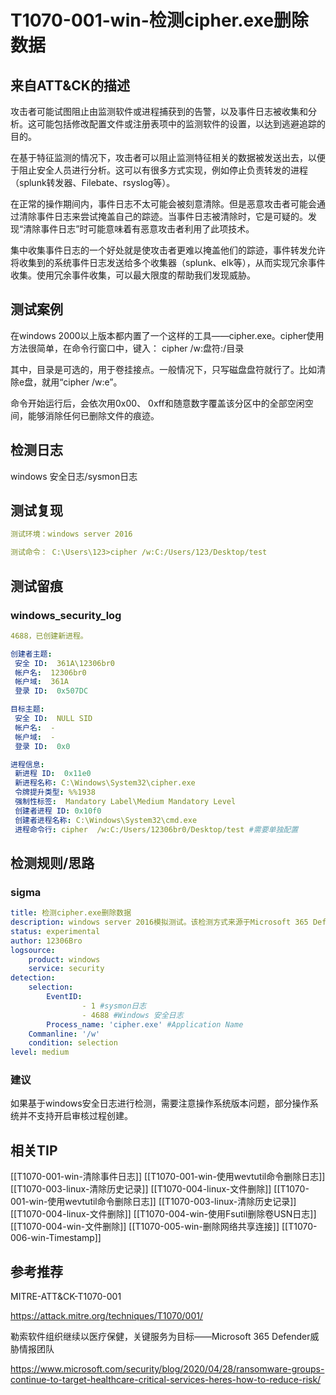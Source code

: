 # T1070-001-win-检测cipher.exe删除数据

## 来自ATT&CK的描述

攻击者可能试图阻止由监测软件或进程捕获到的告警，以及事件日志被收集和分析。这可能包括修改配置文件或注册表项中的监测软件的设置，以达到逃避追踪的目的。

在基于特征监测的情况下，攻击者可以阻止监测特征相关的数据被发送出去，以便于阻止安全人员进行分析。这可以有很多方式实现，例如停止负责转发的进程（splunk转发器、Filebate、rsyslog等）。

在正常的操作期间内，事件日志不太可能会被刻意清除。但是恶意攻击者可能会通过清除事件日志来尝试掩盖自己的踪迹。当事件日志被清除时，它是可疑的。发现“清除事件日志”时可能意味着有恶意攻击者利用了此项技术。

集中收集事件日志的一个好处就是使攻击者更难以掩盖他们的踪迹，事件转发允许将收集到的系统事件日志发送给多个收集器（splunk、elk等），从而实现冗余事件收集。使用冗余事件收集，可以最大限度的帮助我们发现威胁。

## 测试案例

在windows 2000以上版本都内置了一个这样的工具——cipher.exe。cipher使用方法很简单，在命令行窗口中，键入： cipher /w:盘符:/目录

其中，目录是可选的，用于卷挂接点。一般情况下，只写磁盘盘符就行了。比如清除e盘，就用“cipher /w:e”。

命令开始运行后，会依次用0x00、 0xff和随意数字覆盖该分区中的全部空闲空间，能够消除任何已删除文件的痕迹。

## 检测日志

windows 安全日志/sysmon日志

## 测试复现

```yml
测试环境：windows server 2016

测试命令： C:\Users\123>cipher /w:C:/Users/123/Desktop/test 
```

## 测试留痕

### windows_security_log

```yml
4688，已创建新进程。

创建者主题:
 安全 ID:  361A\12306br0
 帐户名:  12306br0
 帐户域:  361A
 登录 ID:  0x507DC

目标主题:
 安全 ID:  NULL SID
 帐户名:  -
 帐户域:  -
 登录 ID:  0x0

进程信息:
 新进程 ID:  0x11e0
 新进程名称: C:\Windows\System32\cipher.exe
 令牌提升类型: %%1938
 强制性标签:  Mandatory Label\Medium Mandatory Level
 创建者进程 ID: 0x10f0
 创建者进程名称: C:\Windows\System32\cmd.exe
 进程命令行: cipher  /w:C:/Users/12306br0/Desktop/test #需要单独配置
```

## 检测规则/思路

### sigma

```yml
title: 检测cipher.exe删除数据
description: windows server 2016模拟测试。该检测方式来源于Microsoft 365 Defender威胁情报团队威胁分析报告中，勒索软件继续冲击医疗保健和关键服务。
status: experimental
author: 12306Bro
logsource:
​    product: windows
​    service: security
detection:
​    selection:
​        EventID:
​                - 1 #sysmon日志
​                - 4688 #Windows 安全日志
        Process_name: 'cipher.exe' #Application Name
    Commanline: '/w'
​    condition: selection
level: medium
```

### 建议

如果基于windows安全日志进行检测，需要注意操作系统版本问题，部分操作系统并不支持开启审核过程创建。

## 相关TIP

[[T1070-001-win-清除事件日志]]
[[T1070-001-win-使用wevtutil命令删除日志]]
[[T1070-003-linux-清除历史记录]]
[[T1070-004-linux-文件删除]]
[[T1070-001-win-使用wevtutil命令删除日志]]
[[T1070-003-linux-清除历史记录]]
[[T1070-004-linux-文件删除]]
[[T1070-004-win-使用Fsutil删除卷USN日志]]
[[T1070-004-win-文件删除]]
[[T1070-005-win-删除网络共享连接]]
[[T1070-006-win-Timestamp]]

## 参考推荐

MITRE-ATT&CK-T1070-001

<https://attack.mitre.org/techniques/T1070/001/>

勒索软件组织继续以医疗保健，关键服务为目标——Microsoft 365 Defender威胁情报团队

<https://www.microsoft.com/security/blog/2020/04/28/ransomware-groups-continue-to-target-healthcare-critical-services-heres-how-to-reduce-risk/>
